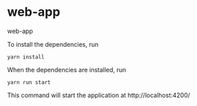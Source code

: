# web-app
web-app

To install the dependencies, run 

```shell
yarn install
```

When the dependencies are installed, run 

```shell
yarn run start
```

This command will start the application at http://localhost:4200/



